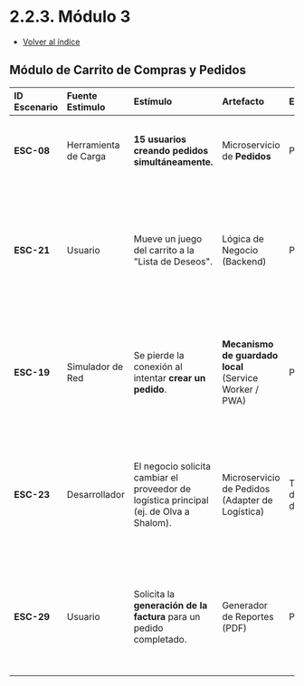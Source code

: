 # 2.2.3. Módulo 3
- [Volver al índice](/2/2.md)

## Módulo de Carrito de Compras y Pedidos

| ID Escenario | Fuente Estimulo | Estímulo | Artefacto | Entorno | Respuesta Esperada | Métrica (Respuesta) |
| :--- | :--- | :--- | :--- | :--- | :--- | :--- |
| **ESC-08** | Herramienta de Carga | **15 usuarios creando pedidos simultáneamente.** | Microservicio de **Pedidos** | Producción | El endpoint de creación de pedidos responde en menos de 5 segundos. | **95% de los pedidos se crean exitosamente** bajo la carga definida. |
| **ESC-21** | Usuario | Mueve un juego del carrito a la "Lista de Deseos". | Lógica de Negocio (Backend) | Producción | El juego se elimina del carrito y se añade a la lista de deseos en la base de datos. Se muestra una confirmación visual. | **100% de las solicitudes** se completan correctamente a nivel de datos. |
| **ESC-19** | Simulador de Red | Se pierde la conexión al intentar **crear un pedido**. | **Mecanismo de guardado local** (Service Worker / PWA) | Producción | El sistema notifica al usuario: “Sin conexión. Tu pedido se guardó como borrador y se enviará al reconectar.” | **100% de los pedidos** intentados sin conexión se guardan localmente. |
| **ESC-23** | Desarrollador | El negocio solicita cambiar el proveedor de logística principal (ej. de Olva a Shalom). | Microservicio de Pedidos (Adapter de Logística) | Tiempo de diseño y desarrollo | Se implementa un nuevo adaptador para el proveedor Shalom sin afectar la lógica de creación de pedidos. | La integración del nuevo proveedor se completa en menos de 8 horas-hombre. |
| **ESC-29** | Usuario | Solicita la **generación de la factura** para un pedido completado. | Generador de Reportes (PDF) | Producción | Se genera un archivo PDF en formato PDF/A-1b que contiene todos los datos fiscales y del pedido. | **100% de las facturas generadas son válidas** y contienen los datos correctos. |